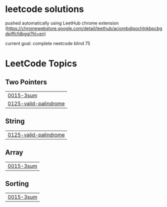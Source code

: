 # leetcode solutions

pushed automatically using LeetHub chrome extension
(https://chromewebstore.google.com/detail/leethub/aciombdipochlnkbpcbgdpjffcfdbggi?hl=en)

current goal: complete neetcode blind 75

<!---LeetCode Topics Start-->
# LeetCode Topics
## Two Pointers
|  |
| ------- |
| [0015-3sum](https://github.com/biponroy47/leetcode_solutions/tree/master/0015-3sum) |
| [0125-valid-palindrome](https://github.com/biponroy47/leetcode_solutions/tree/master/0125-valid-palindrome) |
## String
|  |
| ------- |
| [0125-valid-palindrome](https://github.com/biponroy47/leetcode_solutions/tree/master/0125-valid-palindrome) |
## Array
|  |
| ------- |
| [0015-3sum](https://github.com/biponroy47/leetcode_solutions/tree/master/0015-3sum) |
## Sorting
|  |
| ------- |
| [0015-3sum](https://github.com/biponroy47/leetcode_solutions/tree/master/0015-3sum) |
<!---LeetCode Topics End-->